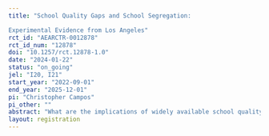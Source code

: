 ```yaml
---
title: "School Quality Gaps and School Segregation:
Experimental Evidence from Los Angeles"
rct_id: "AEARCTR-0012878"
rct_id_num: "12878"
doi: "10.1257/rct.12878-1.0"
date: "2024-01-22"
status: "on_going"
jel: "I20, I21"
start_year: "2022-09-01"
end_year: "2025-12-01"
pi: "Christopher Campos"
pi_other: ""
abstract: "What are the implications of widely available school quality information on school enrollment segregation? We conduct a randomized information provision experiment in Los Angeles to answer this question. We provide information about schools' incoming achievement---a measure of peer quality---and a schools' achievement growth---a measure of a school's causal contribution to student learning and assess how this information affects families' interaction with various choice programs, their application behavior, and school enrollment segregation. "
layout: registration
---
```


